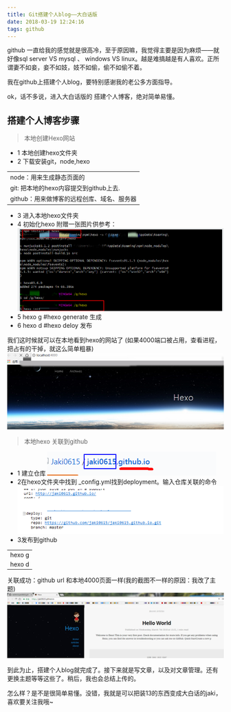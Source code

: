 ```yaml
---
title: Git搭建个人blog——大白话版
date: 2018-03-19 12:24:16
tags: github
---
```


github 一直给我的感觉就是很高冷，至于原因嘛，我觉得主要是因为麻烦——就好像sql server VS mysql 、 windows VS linux。越是难搞越是有人喜欢。正所谓妻不如妾，妾不如妓，妓不如偷，偷不如偷不着。

我在github上搭建个人blog，要特别感谢我的老公多方面指导。

ok，话不多说，进入大白话版的 搭建个人博客，绝对简单易懂。

## 搭建个人博客步骤

> 本地创建Hexo网站

* 1 本地创建hexo文件夹
* 2 下载安装git，node,hexo

<table>
<tr><td>node：用来生成静态页面的</td> </tr>
<tr><td>git: 把本地的hexo内容提交到github上去.</td></tr>
<tr><td>github：用来做博客的远程创库、域名、服务器</td></tr>
</table>

* 3 进入本地hexo文件夹
* 4 初始化hexo
附赠一张图片供参考：
![image](https://raw.githubusercontent.com/Jaki0615/PIC/master/8.png)
* 5 hexo g   #hexo generate 生成
* 6 hexo d   #hexo deloy 发布

我们这时候就可以在本地看到hexo的网站了
(如果4000端口被占用，查看进程，把占有的干掉，就这么简单粗暴)
![image](https://raw.githubusercontent.com/Jaki0615/PIC/master/9.jpg)

>本地hexo 关联到github

* 1 建立仓库
![image](https://raw.githubusercontent.com/Jaki0615/PIC/master/10.png)
* 2在hexo文件夹中找到 _config.yml找到deployment。输入仓库关联的命令
![image](https://raw.githubusercontent.com/Jaki0615/PIC/master/11.png)
* 3发布到github

<table>
<tr><td>hexo g</td> </tr>
<tr><td>hexo d</td></tr>
</table>

关联成功：github url 和本地4000页面一样(我的截图不一样的原因：我改了主题)
![image](https://raw.githubusercontent.com/Jaki0615/PIC/master/12.jpg)

到此为止，搭建个人blog就完成了。接下来就是写文章，以及对文章管理。还有更换主题等等这些了。稍后，我也会总结上传的。

怎么样？是不是很简单易懂。没错，我就是可以把装13的东西变成大白话的jaki，喜欢要关注我哦~
